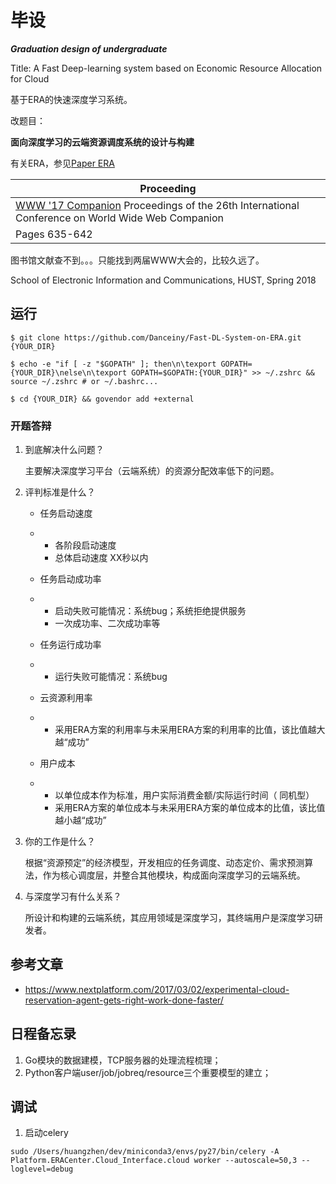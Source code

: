 # 毕设

***Graduation design of undergraduate***

Title: A Fast Deep-learning system based on Economic Resource Allocation for Cloud

基于ERA的快速深度学习系统。

改题目：

**面向深度学习的云端资源调度系统的设计与构建**

有关ERA，参见[Paper ERA](./Translations/ERA.md)

| Proceeding                               |
| ---------------------------------------- |
| [WWW '17 Companion](http://www.www2017.com.au/) Proceedings of the 26th International Conference on World Wide Web Companion |
| Pages 635-642                            |

图书馆文献查不到。。。只能找到两届WWW大会的，比较久远了。

School of Electronic Information and Communications, HUST, Spring 2018

## 运行
```
$ git clone https://github.com/Danceiny/Fast-DL-System-on-ERA.git {YOUR_DIR}

$ echo -e "if [ -z "$GOPATH" ]; then\n\texport GOPATH={YOUR_DIR}\nelse\n\texport GOPATH=$GOPATH:{YOUR_DIR}" >> ~/.zshrc && source ~/.zshrc # or ~/.bashrc...

$ cd {YOUR_DIR} && govendor add +external
```


### 开题答辩

1. 到底解决什么问题？

   主要解决深度学习平台（云端系统）的资源分配效率低下的问题。

2. 评判标准是什么？

   - 任务启动速度

   - - 各阶段启动速度
     - 总体启动速度 XX秒以内

   - 任务启动成功率

   - - 启动失败可能情况：系统bug；系统拒绝提供服务
     - 一次成功率、二次成功率等

   - 任务运行成功率

   - - 运行失败可能情况：系统bug

   - 云资源利用率

   - - 采用ERA方案的利用率与未采用ERA方案的利用率的比值，该比值越大越“成功”

   - 用户成本

   - - 以单位成本作为标准，用户实际消费金额/实际运行时间（ 同机型）
     - 采用ERA方案的单位成本与未采用ERA方案的单位成本的比值，该比值越小越“成功”

3. 你的工作是什么？

   根据“资源预定”的经济模型，开发相应的任务调度、动态定价、需求预测算法，作为核心调度层，并整合其他模块，构成面向深度学习的云端系统。

4. 与深度学习有什么关系？

   所设计和构建的云端系统，其应用领域是深度学习，其终端用户是深度学习研发者。


## 参考文章
- https://www.nextplatform.com/2017/03/02/experimental-cloud-reservation-agent-gets-right-work-done-faster/


## 日程备忘录
1. Go模块的数据建模，TCP服务器的处理流程梳理；
2. Python客户端user/job/jobreq/resource三个重要模型的建立；


## 调试
1. 启动celery

`sudo /Users/huangzhen/dev/miniconda3/envs/py27/bin/celery -A Platform.ERACenter.Cloud_Interface.cloud worker --autoscale=50,3 --loglevel=debug`
